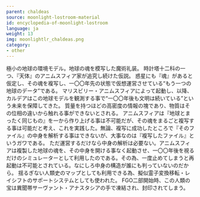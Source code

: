 ```yaml
---
parent: chaldeas
source: moonlight-lostroom-material
id: encyclopedia-of-moonlight-lostroom
language: ja
weight: 13
img: moonlightlr_chaldeas.png
category:
- other
---
```


極小の地球の環境モデル。地球の魂を模写した魔術礼装。
時計塔十二科の一つ、『天体』のアニムスフィア家が追究し続けた仮説。
惑星にも『魂』があると仮定し、その魂を複写し、一〇〇年先の状態で仮想運営させている“もう一つの地球のデータ”である。
マリスビリー・アニムスフィアによって起動し、以降、カルデアはこの地球モデルを観測する事で“一〇〇年後も文明は続いている”という未来を保障してきた。
質量を持つほどの高密度の情報の塊であり、物質はその位相の違いから触れる事ができないとされる。
アニムスフィアは『地球とまったく同じもの』を一から作り上げる事は不可能だが、その魂をまるごと複写する事は可能だと考え、これを実践した。無論、複写に成功したところで『そのファイル』の中身を解析する事はできないが、大事なのは『複写したファイル』というガワである。
ただ運営するだけなら中身の解析は必要ない。アニムスフィアは複製した地球の魂を、その中身を開ける事なく起動させ、一〇〇年後を視るだけのシミュレーターとして利用したのである。その為、一度止めてしまうと再起動は不可能とされている。なにしろ中身の構造が誰にも判っていないのだから。
揺るぎない人類史のマップとしても利用できる為、擬似霊子変換移転・レイシフトのサポートシステムとしても使われた。
FGO二部開始時、この人類の宝は異聞帯サーヴァント・アナスタシアの手で凍結され、封印されてしまう。

